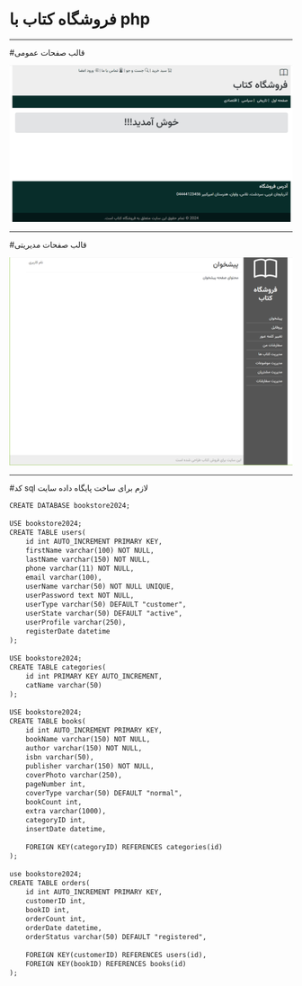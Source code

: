 # فروشگاه کتاب با php

<hr>

#قالب صفحات عمومی

<img src="https://github.com/Developer-N/php_bookstore_2024/blob/main/images/theme1.png"  alt="قالب صفحات عمومی"/>

<hr>

#قالب صفحات مدیریتی

<img src="https://github.com/Developer-N/php_bookstore_2024/blob/main/images/theme2.png"  alt="قالب صفحات مدیریتی"/>

<hr>

#کد sql لازم برای ساخت پایگاه داده سایت

```mysql
CREATE DATABASE bookstore2024;

USE bookstore2024;
CREATE TABLE users(
    id int AUTO_INCREMENT PRIMARY KEY,
	firstName varchar(100) NOT NULL,
    lastName varchar(150) NOT NULL,
    phone varchar(11) NOT NULL,
    email varchar(100),
    userName varchar(50) NOT NULL UNIQUE,
    userPassword text NOT NULL,
    userType varchar(50) DEFAULT "customer",
    userState varchar(50) DEFAULT "active",
    userProfile varchar(250),
    registerDate datetime
);

USE bookstore2024;
CREATE TABLE categories(
    id int PRIMARY KEY AUTO_INCREMENT,
    catName varchar(50)
);

USE bookstore2024;
CREATE TABLE books(
	id int AUTO_INCREMENT PRIMARY KEY,
    bookName varchar(150) NOT NULL,
    author varchar(150) NOT NULL,
    isbn varchar(50),
    publisher varchar(150) NOT NULL,
    coverPhoto varchar(250),
    pageNumber int,
    coverType varchar(50) DEFAULT "normal",
    bookCount int,
    extra varchar(1000),
    categoryID int,
    insertDate datetime,
    
    FOREIGN KEY(categoryID) REFERENCES categories(id)
);

use bookstore2024;
CREATE TABLE orders(
   	id int AUTO_INCREMENT PRIMARY KEY,
   	customerID int,
    bookID int,
    orderCount int,
    orderDate datetime,
    orderStatus varchar(50) DEFAULT "registered",
    
    FOREIGN KEY(customerID) REFERENCES users(id),
    FOREIGN KEY(bookID) REFERENCES books(id)
);
```